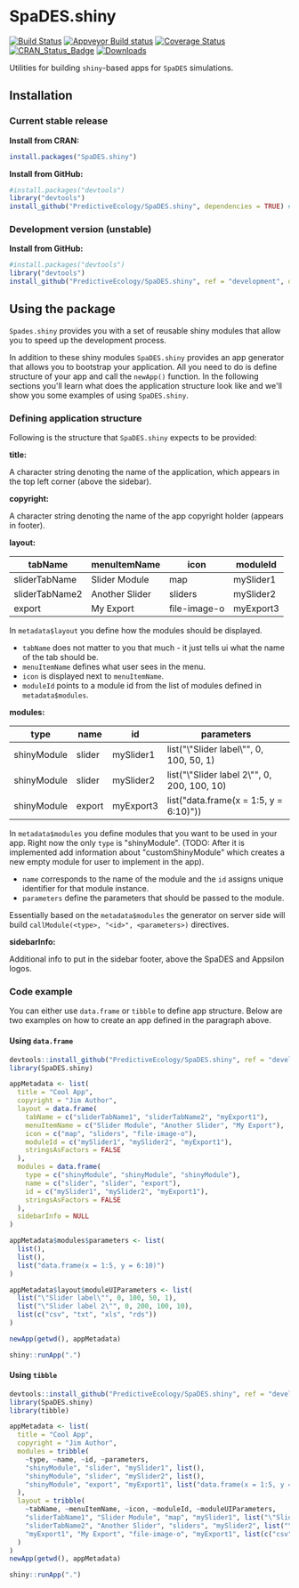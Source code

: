 # SpaDES.shiny

[![Build Status](https://travis-ci.org/PredictiveEcology/SpaDES.shiny.svg?branch=master)](https://travis-ci.org/PredictiveEcology/SpaDES.shiny)
[![Appveyor Build status](https://ci.appveyor.com/api/projects/status/2fxqhgk6miv2fytd/branch/master?svg=true)](https://ci.appveyor.com/project/achubaty/spades-shiny/branch/master)
[![Coverage Status](https://coveralls.io/repos/github/PredictiveEcology/SpaDES.shiny/badge.svg?branch=master)](https://coveralls.io/github/PredictiveEcology/SpaDES.shiny?branch=master)
[![CRAN_Status_Badge](http://www.r-pkg.org/badges/version/SpaDES.shiny)](https://cran.r-project.org/package=SpaDES.shiny)
[![Downloads](http://cranlogs.r-pkg.org/badges/grand-total/SpaDES.shiny)](https://cran.r-project.org/package=SpaDES.shiny)

Utilities for building `shiny`-based apps for `SpaDES` simulations.

## Installation

### Current stable release

**Install from CRAN:**

```r
install.packages("SpaDES.shiny")
```

**Install from GitHub:**

```r
#install.packages("devtools")
library("devtools")
install_github("PredictiveEcology/SpaDES.shiny", dependencies = TRUE) # stable
```

### Development version (unstable)

**Install from GitHub:**

```r
#install.packages("devtools")
library("devtools")
install_github("PredictiveEcology/SpaDES.shiny", ref = "development", dependencies = TRUE) # unstable
```

## Using the package

`Spades.shiny` provides you with a set of reusable shiny modules that allow you to speed up the development process.

In addition to these shiny modules `SpaDES.shiny` provides an app generator that allows you to bootstrap your application.
All you need to do is define structure of your app and call the `newApp()` function.
In the following sections you'll learn what does the application structure look like and we'll show you some examples of using `SpaDES.shiny`.

### Defining application structure

Following is the structure that `SpaDES.shiny` expects to be provided:

**title:**

A character string denoting the name of the application, which appears in the top left corner (above the sidebar).

**copyright:**

A character string denoting the name of the app copyright holder (appears in footer).

**layout:**

| tabName        | menuItemName   | icon         | moduleId  |
| -------------- | -------------- | ------------ | --------- |
| sliderTabName  | Slider Module  | map          | mySlider1 |
| sliderTabName2 | Another Slider | sliders      | mySlider2 |
| export         | My Export      | file-image-o | myExport3 |

In `metadata$layout` you define how the modules should be displayed.

- `tabName` does not matter to you that much - it just tells ui what the name of the tab should be.
- `menuItemName` defines what user sees in the menu.
- `icon` is displayed next to `menuItemName`.
- `moduleId` points to a module id from the list of modules defined in `metadata$modules`.

**modules:**

| type          | name          | id            | parameters                                    |
| ------------- | ------------- | ------------- | --------------------------------------------- |
| shinyModule   | slider        | mySlider1     | list("\\"Slider label\\"", 0, 100, 50, 1)     |
| shinyModule   | slider        | mySlider2     | list("\\"Slider label 2\\"", 0, 200, 100, 10) |
| shinyModule   | export        | myExport3     | list("data.frame(x = 1:5, y = 6:10)"))        |

In `metadata$modules` you define modules that you want to be used in your app.
Right now the only `type` is "shinyModule".
(TODO: After it is implemented add information about "customShinyModule" which creates a new empty module for user to implement in the app).
- `name` corresponds to the name of the module and the `id` assigns unique identifier for that module instance.
- `parameters` define the parameters that should be passed to the module.

Essentially based on the `metadata$modules` the generator on server side will build `callModule(<type>, "<id>", <parameters>)` directives.

**sidebarInfo:**

Additional info to put in the sidebar footer, above the SpaDES and Appsilon logos.

### Code example

You can either use `data.frame` or `tibble` to define app structure.
Below are two examples on how to create an app defined in the paragraph above.

#### Using `data.frame`

```r
devtools::install_github("PredictiveEcology/SpaDES.shiny", ref = "develop")
library(SpaDES.shiny)

appMetadata <- list(
  title = "Cool App",
  copyright = "Jim Author",
  layout = data.frame(
    tabName = c("sliderTabName1", "sliderTabName2", "myExport1"),
    menuItemName = c("Slider Module", "Another Slider", "My Export"),
    icon = c("map", "sliders", "file-image-o"),
    moduleId = c("mySlider1", "mySlider2", "myExport1"),
    stringsAsFactors = FALSE
  ),
  modules = data.frame(
    type = c("shinyModule", "shinyModule", "shinyModule"),
    name = c("slider", "slider", "export"),
    id = c("mySlider1", "mySlider2", "myExport1"),
    stringsAsFactors = FALSE
  ),
  sidebarInfo = NULL
)

appMetadata$modules$parameters <- list(
  list(),
  list(),
  list("data.frame(x = 1:5, y = 6:10)")
)

appMetadata$layout$moduleUIParameters <- list(
  list("\"Slider label\"", 0, 100, 50, 1),
  list("\"Slider label 2\"", 0, 200, 100, 10),
  list(c("csv", "txt", "xls", "rds"))
)

newApp(getwd(), appMetadata)

shiny::runApp(".")
```

#### Using `tibble`

```r
devtools::install_github("PredictiveEcology/SpaDES.shiny", ref = "develop")
library(SpaDES.shiny)
library(tibble)

appMetadata <- list(
  title = "Cool App",
  copyright = "Jim Author",
  modules = tribble(
    ~type, ~name, ~id, ~parameters,
    "shinyModule", "slider", "mySlider1", list(),
    "shinyModule", "slider", "mySlider2", list(),
    "shinyModule", "export", "myExport1", list("data.frame(x = 1:5, y = 6:10)")
  ),
  layout = tribble(
    ~tabName, ~menuItemName, ~icon, ~moduleId, ~moduleUIParameters,
    "sliderTabName1", "Slider Module", "map", "mySlider1", list("\"Slider label\"", 0, 100, 50, 1),
    "sliderTabName2", "Another Slider", "sliders", "mySlider2", list("\"Slider label 2\"", 0, 200, 100, 10),
    "myExport1", "My Export", "file-image-o", "myExport1", list(c("csv", "txt", "xls", "rds"))
  )
)
newApp(getwd(), appMetadata)

shiny::runApp(".")
```
